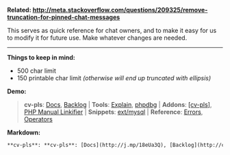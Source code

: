 **Related: http://meta.stackoverflow.com/questions/209325/remove-truncation-for-pinned-chat-messages**

This serves as quick reference for chat owners, and to make it easy for us to modify it for future use. Make whatever changes are needed.<hr>

**Things to keep in mind:**
 - 500 char limit
 - 150 printable char limit *(otherwise will end up truncated with ellipsis)*
 
**Demo:**

> **cv-pls**: [Docs](http://j.mp/18eUa3Q), [Backlog](http://cv-pls.com/backlog) | **Tools**: [Explain](http://j.mp/HImzVs), [phpdbg](http://phpdbg.com/) | **Addons**: [\[cv-pls\]](https://cv-pls.pieterhordijk.com/), [PHP Manual Linkifier](http://j.mp/1d40atb) | **Snippets**: [ext/mysql](https://gist.github.com/3881905) | **Reference**: [Errors](http://stackoverflow.com/q/12769982), [Operators](http://stackoverflow.com/q/3737139)

**Markdown:**

```markdown
**cv-pls**: **cv-pls**: [Docs](http://j.mp/18eUa3Q), [Backlog](http://cv-pls.com/backlog) | **Tools**: [Explain](http://j.mp/HImzVs), [phpdbg](http://phpdbg.com/) | **Addons**: [\[cv-pls\]](https://cv-pls.pieterhordijk.com/), [PHP Manual Linkifier](http://j.mp/1d40atb) | **Snippets**: [ext/mysql](https://gist.github.com/3881905) | **Reference**: [Errors](http://stackoverflow.com/q/12769982), [Operators](http://stackoverflow.com/q/3737139)
```
